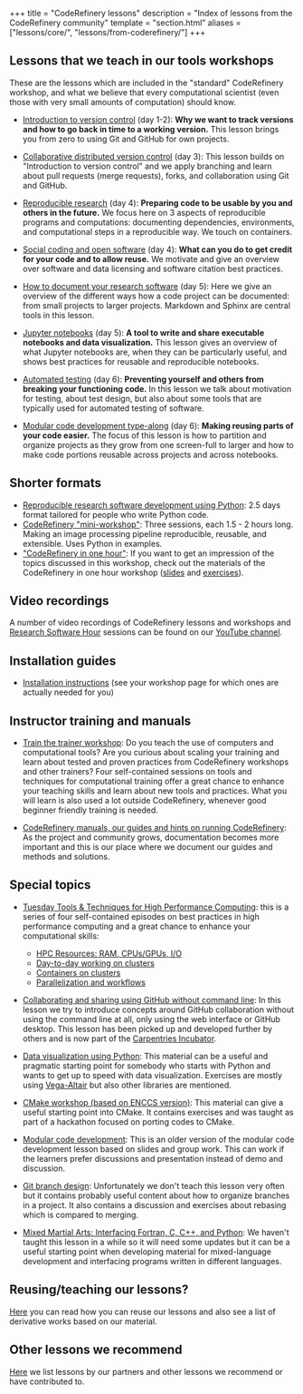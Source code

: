 +++
title = "CodeRefinery lessons"
description = "Index of lessons from the CodeRefinery community"
template = "section.html"
aliases = ["lessons/core/", "lessons/from-coderefinery/"]
+++

<!-- toc -->


## Lessons that we teach in our tools workshops

These are the lessons which are included in the "standard" CodeRefinery
workshop, and what we believe that every computational scientist (even those
with very small amounts of computation) should know.

- [Introduction to version control](https://coderefinery.github.io/git-intro/) (day 1-2):
  **Why we want to track versions and how to go back in time to a working version.**
  This lesson brings you from zero to using Git and GitHub for own projects.

- [Collaborative distributed version control](https://coderefinery.github.io/git-collaborative/) (day 3):
  This lesson builds on "Introduction to version control" and we apply branching and learn about pull requests
  (merge requests), forks, and collaboration using Git and GitHub.

- [Reproducible research](https://coderefinery.github.io/reproducible-research/) (day 4):
  **Preparing code to be usable by you and others in the future.**
  We focus here on 3 aspects of reproducible programs and computations: documenting dependencies,
  environments, and computational steps in a reproducible way. We touch on containers.

- [Social coding and open software](https://coderefinery.github.io/social-coding/) (day 4):
  **What can you do to get credit for your code and to allow reuse.**
  We motivate and give an overview over software and data licensing and software citation best practices.

- [How to document your research software](https://coderefinery.github.io/documentation/) (day 5):
  Here we give an overview of the different ways how a code project can be documented: from small projects to larger projects.
  Markdown and Sphinx are central tools in this lesson.

- [Jupyter notebooks](https://coderefinery.github.io/jupyter/) (day 5):
  **A tool to write and share executable notebooks and data visualization.**
  This lesson gives an overview of what Jupyter notebooks are, when they can be
  particularly useful, and shows best practices for reusable and reproducible
  notebooks.

- [Automated testing](https://coderefinery.github.io/testing/) (day 6):
  **Preventing yourself and others from breaking your functioning code.**
  In this lesson we talk about motivation for testing, about test design, but
  also about some tools that are typically used for automated testing of
  software.

- [Modular code development type-along](https://coderefinery.github.io/modular-type-along/) (day 6):
  **Making reusing parts of your code easier.**
  The focus of this lesson is how to partition and organize projects as they
  grow from one screen-full to larger and how to make code portions reusable
  across projects and across notebooks.


## Shorter formats

- [Reproducible research software development using Python](https://coderefinery.github.io/reproducible-python/):
  2.5 days format tailored for people who write Python code.
- [CodeRefinery "mini-workshop"](https://coderefinery.github.io/mini-workshop/):
  Three sessions, each 1.5 - 2 hours long. Making an image processing pipeline
  reproducible, reusable, and extensible. Uses Python in examples.
- ["CodeRefinery in one hour"](https://coderefinery.github.io/research-software-engineering/):
  If you want to get an impression of the topics discussed in this workshop,
  check out the materials of the CodeRefinery in one hour workshop
  ([slides](https://zenodo.org/records/8242055)
  and
  [exercises](https://coderefinery.github.io/research-software-engineering/)).


## Video recordings

A number of video recordings of CodeRefinery lessons and workshops and
[Research Software Hour](https://researchsoftwarehour.github.io/) sessions can be
found on our [YouTube
channel](https://www.youtube.com/channel/UC47aupE7HKGduAjXKt1Gwrg/videos).


## Installation guides

- [Installation instructions](https://coderefinery.github.io/installation/) (see your workshop page for which ones are actually needed for you)


## Instructor training and manuals

- [Train the trainer workshop](https://coderefinery.github.io/train-the-trainer/):
  Do you teach the use of computers and computational tools? Are you curious
  about scaling your training and learn about tested and proven practices from
  CodeRefinery workshops and other trainers?  Four self-contained sessions on
  tools and techniques for computational training offer a great chance to enhance
  your teaching skills and learn about new tools and practices. What you will
  learn is also used a lot outside CodeRefinery, whenever good beginner friendly
  training is needed.

- [CodeRefinery manuals, our guides and hints on running CodeRefinery](https://coderefinery.github.io/manuals/):
  As the project and community grows, documentation becomes more important and
  this is our place where we document our guides and methods and solutions.


## Special topics

- [Tuesday Tools & Techniques for High Performance Computing](https://scicomp.aalto.fi/training/scip/ttt4hpc-2024/):
  this is a series of four self-contained episodes on best practices in high performance computing
  and a great chance to enhance your computational skills:
  - [HPC Resources: RAM, CPUs/GPUs, I/O](https://coderefinery.github.io/TTT4HPC_resource_management/)
  - [Day-to-day working on clusters](https://coderefinery.github.io/TTT4HPC_Interactive/)
  - [Containers on clusters](https://coderefinery.github.io/hpc-containers/)
  - [Parallelization and workflows](https://coderefinery.github.io/TTT4HPC_parallel_workflows/)

- [Collaborating and sharing using GitHub without command line](https://coderefinery.github.io/github-without-command-line/):
  In this lesson we try to introduce concepts around GitHub collaboration
  without using the command line at all, only using the web interface or GitHub
  desktop. This lesson has been picked up and developed further by others and
  is now part of the [Carpentries Incubator](https://github.com/carpentries-incubator/proposals/issues/166).

- [Data visualization using Python](https://coderefinery.github.io/data-visualization-python/):
  This material can be a useful and pragmatic starting point for somebody who
  starts with Python and wants to get up to speed with data visualization.
  Exercises are mostly using [Vega-Altair](https://altair-viz.github.io/)
  but also other libraries are mentioned.

- [CMake workshop (based on ENCCS version)](https://coderefinery.github.io/cmake-workshop/):
  This material can give a useful starting point into CMake. It contains
  exercises and was taught as part of a hackathon focused on porting codes to
  CMake.

- [Modular code development](http://cicero.xyz/v3/remark/0.14.0/github.com/coderefinery/modular-code-development/master/talk.md):
  This is an older version of the modular code development lesson based on
  slides and group work. This can work if the learners prefer discussions and
  presentation instead of demo and discussion.

- [Git branch design](https://coderefinery.github.io/git-branch-design/):
  Unfortunately we don't teach this lesson very often but it contains probably
  useful content about how to organize branches in a project. It also contains
  a discussion and exercises about rebasing which is compared to merging.

- [Mixed Martial Arts: Interfacing Fortran, C, C++, and Python](https://coderefinery.github.io/mma/):
  We haven't taught this lesson in a while so it will need some updates but it
  can be a useful starting point when developing material for mixed-language
  development and interfacing programs written in different languages.


## Reusing/teaching our lessons?

[Here](@/lessons/reusing.md) you can read how you can reuse our lessons and
also see a list of derivative works based on our material.


## Other lessons we recommend

[Here](@/lessons/other.md) we list lessons by our partners and other lessons we
recommend or have contributed to.
